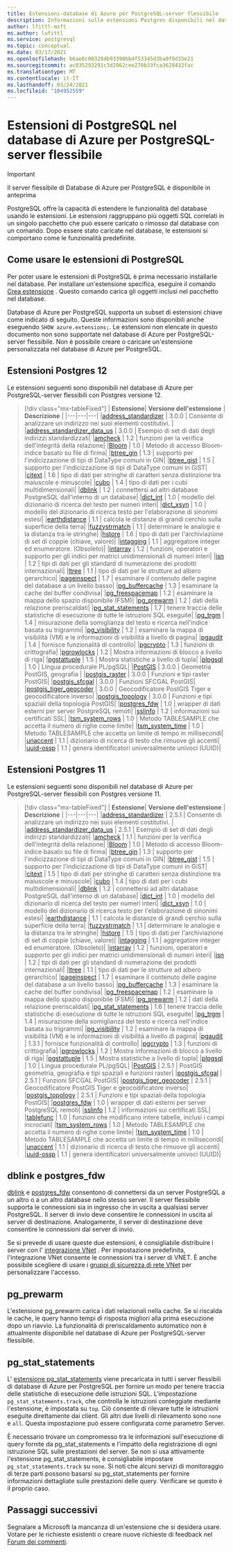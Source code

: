 ```yaml
---
title: Estensioni-database di Azure per PostgreSQL-server flessibile
description: Informazioni sulle estensioni Postgres disponibili nel database di Azure per PostgreSQL-server flessibile
author: lfittl-msft
ms.author: lufittl
ms.service: postgresql
ms.topic: conceptual
ms.date: 03/17/2021
ms.openlocfilehash: b6ae6c003284b93390bb4f53345d3ba0f8d35e21
ms.sourcegitcommit: ac035293291c3d2962cee270b33fca3628432fac
ms.translationtype: MT
ms.contentlocale: it-IT
ms.lasthandoff: 03/24/2021
ms.locfileid: "104952559"
---
```

# <a name="postgresql-extensions-in-azure-database-for-postgresql---flexible-server"></a>Estensioni di PostgreSQL nel database di Azure per PostgreSQL-server flessibile

> [!IMPORTANT]
> Il server flessibile di Database di Azure per PostgreSQL è disponibile in anteprima

PostgreSQL offre la capacità di estendere le funzionalità del database usando le estensioni. Le estensioni raggruppano più oggetti SQL correlati in un singolo pacchetto che può essere caricato o rimosso dal database con un comando. Dopo essere stato caricate nel database, le estensioni si comportano come le funzionalità predefinite.

## <a name="how-to-use-postgresql-extensions"></a>Come usare le estensioni di PostgreSQL
Per poter usare le estensioni di PostgreSQL è prima necessario installarle nel database. Per installare un'estensione specifica, eseguire il comando [Crea estensione](https://www.postgresql.org/docs/current/sql-createextension.html) . Questo comando carica gli oggetti inclusi nel pacchetto nel database.

Database di Azure per PostgreSQL supporta un subset di estensioni chiave come indicato di seguito. Queste informazioni sono disponibili anche eseguendo `SHOW azure.extensions;`. Le estensioni non elencate in questo documento non sono supportate nel database di Azure per PostgreSQL-server flessibile. Non è possibile creare o caricare un'estensione personalizzata nel database di Azure per PostgreSQL.


## <a name="postgres-12-extensions"></a>Estensioni Postgres 12

Le estensioni seguenti sono disponibili nel database di Azure per PostgreSQL-server flessibili con Postgres versione 12. 

> [!div class="mx-tableFixed"]
> | **Estensione**| **Versione dell'estensione** | **Descrizione** |
> |---|---|---|
> |[address_standardizer](http://postgis.net/docs/Address_Standardizer.html)         | 3.0.0           | Consente di analizzare un indirizzo nei suoi elementi costitutivi. |
> |[address_standardizer_data_us](http://postgis.net/docs/Address_Standardizer.html) | 3.0.0           | Esempio di set di dati degli indirizzi standardizzati|
> |[amcheck](https://www.postgresql.org/docs/12/amcheck.html)                    | 1.2             | funzioni per la verifica dell'integrità della relazione|
> |[Bloom](https://www.postgresql.org/docs/12/bloom.html)                    | 1.0             | Metodo di accesso Bloom-indice basato su file di firma|
> |[btree_gin](https://www.postgresql.org/docs/12/btree-gin.html)                    | 1.3             | supporto per l'indicizzazione di tipi di DataType comuni in GIN|
> |[btree_gist](https://www.postgresql.org/docs/12/btree-gist.html)                   | 1.5             | supporto per l'indicizzazione di tipi di DataType comuni in GiST|
> |[citext](https://www.postgresql.org/docs/12/citext.html)                       | 1.6             | tipo di dati per stringhe di caratteri senza distinzione tra maiuscole e minuscole|
> |[cubo](https://www.postgresql.org/docs/12/cube.html)                         | 1.4             | tipo di dati per i cubi multidimensionali|
> |[dblink](https://www.postgresql.org/docs/12/dblink.html)                       | 1.2             | connettersi ad altri database PostgreSQL dall'interno di un database|
> |[dict_int](https://www.postgresql.org/docs/12/dict-int.html)                     | 1.0             | modello del dizionario di ricerca del testo per numeri interi|
> |[dict_xsyn](https://www.postgresql.org/docs/12/dict-xsyn.html)                     | 1.0             | modello del dizionario di ricerca testo per l'elaborazione di sinonimi estesi|
> |[earthdistance](https://www.postgresql.org/docs/12/earthdistance.html)                | 1.1             | calcola le distanze di grandi cerchio sulla superficie della terra|
> |[fuzzystrmatch](https://www.postgresql.org/docs/12/fuzzystrmatch.html)                | 1.1             | determinare le analogie e la distanza tra le stringhe|
> |[hstore](https://www.postgresql.org/docs/12/hstore.html)                       | 1.6             | tipo di dati per l'archiviazione di set di coppie (chiave, valore)|
> |[intagging](https://www.postgresql.org/docs/12/intagg.html)                     | 1.1             | aggregatore integer ed enumeratore. (Obsoleto)|
> |[intarray](https://www.postgresql.org/docs/12/intarray.html)                     | 1.2             | funzioni, operatori e supporto per gli indici per matrici unidimensionali di numeri interi|
> |[isn](https://www.postgresql.org/docs/12/isn.html)                          | 1.2             | tipi di dati per gli standard di numerazione dei prodotti internazionali|
> |[ltree](https://www.postgresql.org/docs/12/ltree.html)                        | 1.1             | tipo di dati per le strutture ad albero gerarchico|
> |[pageinspect](https://www.postgresql.org/docs/12/pageinspect.html)                        | 1.7             | esaminare il contenuto delle pagine del database a un livello basso|
> |[pg_buffercache](https://www.postgresql.org/docs/12/pgbuffercache.html)               | 1.3             | esaminare la cache del buffer condivisa|
> |[pg_freespacemap](https://www.postgresql.org/docs/12/pgfreespacemap.html)               | 1.2             | esaminare la mappa dello spazio disponibile (FSM)|
> |[pg_prewarm](https://www.postgresql.org/docs/12/pgprewarm.html)                   | 1.2             | dati della relazione preriscaldati|
> |[pg_stat_statements](https://www.postgresql.org/docs/12/pgstatstatements.html)           | 1.7             | tenere traccia delle statistiche di esecuzione di tutte le istruzioni SQL eseguite|
> |[pg_trgm](https://www.postgresql.org/docs/12/pgtrgm.html)                      | 1.4             | misurazione della somiglianza del testo e ricerca nell'indice basata su trigrammi|
> |[pg_visibility](https://www.postgresql.org/docs/12/pgvisibility.html)                      | 1.2             | esaminare la mappa di visibilità (VM) e le informazioni di visibilità a livello di pagina|
> |[pgaudit](https://www.pgaudit.org/)                     | 1.4             | fornisce funzionalità di controllo|
> |[pgcrypto](https://www.postgresql.org/docs/12/pgcrypto.html)                     | 1.3             | funzioni di crittografia|
> |[pgrowlocks](https://www.postgresql.org/docs/12/pgrowlocks.html)                   | 1.2             | Mostra informazioni di blocco a livello di riga|
> |[pgstattuple](https://www.postgresql.org/docs/12/pgstattuple.html)                  | 1.5             | Mostra statistiche a livello di tupla|
> |[plpgsql](https://www.postgresql.org/docs/12/plpgsql.html)                      | 1.0             | Lingua procedurale PL/pgSQL|
> |[PostGIS](https://www.postgis.net/)                      | 3.0.0           | Geometria PostGIS, geografia |
> |[postgis_raster](https://www.postgis.net/)               | 3.0.0           | Funzioni e tipi raster PostGIS| 
> |[postgis_sfcgal](https://www.postgis.net/)               | 3.0.0           | Funzioni SFCGAL PostGIS|
> |[postgis_tiger_geocoder](https://www.postgis.net/)       | 3.0.0           | Geocodificatore PostGIS Tiger e geocodificatore inverso|
> |[postgis_topology](https://postgis.net/docs/Topology.html)             | 3.0.0           | Funzioni e tipi spaziali della topologia PostGIS|
> |[postgres_fdw](https://www.postgresql.org/docs/12/postgres-fdw.html)                 | 1.0             | wrapper di dati esterni per server PostgreSQL remoti|
> |[sslinfo](https://www.postgresql.org/docs/12/sslinfo.html)                    | 1.2             | informazioni sui certificati SSL|
> |[tsm_system_rows](https://www.postgresql.org/docs/12/tsm-system-rows.html)                    | 1.0             |  Metodo TABLESAMPLE che accetta il numero di righe come limite|
> |[tsm_system_time](https://www.postgresql.org/docs/12/tsm-system-time.html)                    | 1.0             |  Metodo TABLESAMPLE che accetta un limite di tempo in millisecondi|
> |[unaccent](https://www.postgresql.org/docs/12/unaccent.html)                     | 1.1             | dizionario di ricerca di testo che rimuove gli accenti|
> |[uuid-ossp](https://www.postgresql.org/docs/12/uuid-ossp.html)                    | 1.1             | genera identificatori universalmente univoci (UUID)|

## <a name="postgres-11-extensions"></a>Estensioni Postgres 11

Le estensioni seguenti sono disponibili nel database di Azure per PostgreSQL-server flessibili con Postgres versione 11. 

> [!div class="mx-tableFixed"]
> | **Estensione**| **Versione dell'estensione** | **Descrizione** |
> |---|---|---|
> |[address_standardizer](http://postgis.net/docs/Address_Standardizer.html)         | 2.5.1           | Consente di analizzare un indirizzo nei suoi elementi costitutivi. |
> |[address_standardizer_data_us](http://postgis.net/docs/Address_Standardizer.html) | 2.5.1           | Esempio di set di dati degli indirizzi standardizzati|
> |[amcheck](https://www.postgresql.org/docs/11/amcheck.html)                    | 1.1             | funzioni per la verifica dell'integrità della relazione|
> |[Bloom](https://www.postgresql.org/docs/11/bloom.html)                    | 1.0             | Metodo di accesso Bloom-indice basato su file di firma|
> |[btree_gin](https://www.postgresql.org/docs/11/btree-gin.html)                    | 1.3             | supporto per l'indicizzazione di tipi di DataType comuni in GIN|
> |[btree_gist](https://www.postgresql.org/docs/11/btree-gist.html)                   | 1.5             | supporto per l'indicizzazione di tipi di DataType comuni in GiST|
> |[citext](https://www.postgresql.org/docs/11/citext.html)                       | 1.5             | tipo di dati per stringhe di caratteri senza distinzione tra maiuscole e minuscole|
> |[cubo](https://www.postgresql.org/docs/11/cube.html)                         | 1.4             | tipo di dati per i cubi multidimensionali|
> |[dblink](https://www.postgresql.org/docs/11/dblink.html)                       | 1.2             | connettersi ad altri database PostgreSQL dall'interno di un database|
> |[dict_int](https://www.postgresql.org/docs/11/dict-int.html)                     | 1.0             | modello del dizionario di ricerca del testo per numeri interi|
> |[dict_xsyn](https://www.postgresql.org/docs/11/dict-xsyn.html)                     | 1.0             | modello del dizionario di ricerca testo per l'elaborazione di sinonimi estesi|
> |[earthdistance](https://www.postgresql.org/docs/11/earthdistance.html)                | 1.1             | calcola le distanze di grandi cerchio sulla superficie della terra|
> |[fuzzystrmatch](https://www.postgresql.org/docs/11/fuzzystrmatch.html)                | 1.1             | determinare le analogie e la distanza tra le stringhe|
> |[hstore](https://www.postgresql.org/docs/11/hstore.html)                       | 1.5             | tipo di dati per l'archiviazione di set di coppie (chiave, valore)|
> |[intagging](https://www.postgresql.org/docs/11/intagg.html)                     | 1.1             | aggregatore integer ed enumeratore. (Obsoleto)|
> |[intarray](https://www.postgresql.org/docs/11/intarray.html)                     | 1.2             | funzioni, operatori e supporto per gli indici per matrici unidimensionali di numeri interi|
> |[isn](https://www.postgresql.org/docs/11/isn.html)                          | 1.2             | tipi di dati per gli standard di numerazione dei prodotti internazionali|
> |[ltree](https://www.postgresql.org/docs/11/ltree.html)                        | 1.1             | tipo di dati per le strutture ad albero gerarchico|
> |[pageinspect](https://www.postgresql.org/docs/11/pageinspect.html)                        | 1.7             | esaminare il contenuto delle pagine del database a un livello basso|
> |[pg_buffercache](https://www.postgresql.org/docs/11/pgbuffercache.html)               | 1.3             | esaminare la cache del buffer condivisa|
> |[pg_freespacemap](https://www.postgresql.org/docs/11/pgfreespacemap.html)               | 1.2             | esaminare la mappa dello spazio disponibile (FSM)|
> |[pg_prewarm](https://www.postgresql.org/docs/11/pgprewarm.html)                   | 1.2             | dati della relazione preriscaldati|
> |[pg_stat_statements](https://www.postgresql.org/docs/11/pgstatstatements.html)           | 1.6             | tenere traccia delle statistiche di esecuzione di tutte le istruzioni SQL eseguite|
> |[pg_trgm](https://www.postgresql.org/docs/11/pgtrgm.html)                      | 1.4             | misurazione della somiglianza del testo e ricerca nell'indice basata su trigrammi|
> |[pg_visibility](https://www.postgresql.org/docs/11/pgvisibility.html)                      | 1.2             | esaminare la mappa di visibilità (VM) e le informazioni di visibilità a livello di pagina|
> |[pgaudit](https://www.pgaudit.org/)                     | 1.3.1             | fornisce funzionalità di controllo|
> |[pgcrypto](https://www.postgresql.org/docs/11/pgcrypto.html)                     | 1.3             | funzioni di crittografia|
> |[pgrowlocks](https://www.postgresql.org/docs/11/pgrowlocks.html)                   | 1.2             | Mostra informazioni di blocco a livello di riga|
> |[pgstattuple](https://www.postgresql.org/docs/11/pgstattuple.html)                  | 1.5             | Mostra statistiche a livello di tupla|
> |[plpgsql](https://www.postgresql.org/docs/11/plpgsql.html)                      | 1.0             | Lingua procedurale PL/pgSQL|
> |[PostGIS](https://www.postgis.net/)                      | 2.5.1           | PostGIS geometria, geografia e tipi spaziali e funzioni raster|
> |[postgis_sfcgal](https://www.postgis.net/)               | 2.5.1           | Funzioni SFCGAL PostGIS|
> |[postgis_tiger_geocoder](https://www.postgis.net/)       | 2.5.1           | Geocodificatore PostGIS Tiger e geocodificatore inverso|
> |[postgis_topology](https://postgis.net/docs/Topology.html)             | 2.5.1           | Funzioni e tipi spaziali della topologia PostGIS|
> |[postgres_fdw](https://www.postgresql.org/docs/11/postgres-fdw.html)                 | 1.0             | wrapper di dati esterni per server PostgreSQL remoti|
> |[sslinfo](https://www.postgresql.org/docs/11/sslinfo.html)                    | 1.2             | informazioni sui certificati SSL|
> |[tablefunc](https://www.postgresql.org/docs/11/tablefunc.html)                    | 1.0             | funzioni che modificano intere tabelle, inclusi i campi incrociati|
> |[tsm_system_rows](https://www.postgresql.org/docs/11/tsm-system-rows.html)                    | 1.0             |  Metodo TABLESAMPLE che accetta il numero di righe come limite|
> |[tsm_system_time](https://www.postgresql.org/docs/11/tsm-system-time.html)                    | 1.0             |  Metodo TABLESAMPLE che accetta un limite di tempo in millisecondi|
> |[unaccent](https://www.postgresql.org/docs/11/unaccent.html)                     | 1.1             | dizionario di ricerca di testo che rimuove gli accenti|
> |[uuid-ossp](https://www.postgresql.org/docs/11/uuid-ossp.html)                    | 1.1             | genera identificatori universalmente univoci (UUID)|


## <a name="dblink-and-postgres_fdw"></a>dblink e postgres_fdw
[dblink](https://www.postgresql.org/docs/current/contrib-dblink-function.html) e [postgres_fdw](https://www.postgresql.org/docs/current/postgres-fdw.html) consentono di connettersi da un server PostgreSQL a un altro o a un altro database nello stesso server. Il server flessibile supporta le connessioni sia in ingresso che in uscita a qualsiasi server PostgreSQL. Il server di invio deve consentire le connessioni in uscita al server di destinazione. Analogamente, il server di destinazione deve consentire le connessioni dal server di invio. 

Se si prevede di usare queste due estensioni, è consigliabile distribuire i server con l' [integrazione VNet](concepts-networking.md) . Per impostazione predefinita, l'integrazione VNet consente le connessioni tra i server di VNET. È anche possibile scegliere di usare i [gruppi di sicurezza di rete VNet](../../virtual-network/manage-network-security-group.md) per personalizzare l'accesso.

## <a name="pg_prewarm"></a>pg_prewarm

L'estensione pg_prewarm carica i dati relazionali nella cache. Se si riscalda le cache, le query hanno tempi di risposta migliori alla prima esecuzione dopo un riavvio. La funzionalità di preriscaldamento automatico non è attualmente disponibile nel database di Azure per PostgreSQL-server flessibile.

## <a name="pg_stat_statements"></a>pg_stat_statements
L' [estensione pg_stat_statements](https://www.postgresql.org/docs/current/pgstatstatements.html) viene precaricata in tutti i server flessibili di database di Azure per PostgreSQL per fornire un modo per tenere traccia delle statistiche di esecuzione delle istruzioni SQL.
L'impostazione `pg_stat_statements.track`, che controlla le istruzioni conteggiate mediante l'estensione, è impostata su `top`. Ciò consente di rilevare tutte le istruzioni eseguite direttamente dai client. Gli altri due livelli di rilevamento sono `none` e `all`. Questa impostazione può essere configurata come parametro Server.

È necessario trovare un compromesso tra le informazioni sull'esecuzione di query fornite da pg_stat_statements e l'impatto della registrazione di ogni istruzione SQL sulle prestazioni del server. Se non si usa attivamente l'estensione pg_stat_statements, è consigliabile impostare `pg_stat_statements.track` su `none`. Si noti che alcuni servizi di monitoraggio di terze parti possono basarsi su pg_stat_statements per fornire informazioni dettagliate sulle prestazioni delle query. Verificare se questo è il proprio caso.


## <a name="next-steps"></a>Passaggi successivi

Segnalare a Microsoft la mancanza di un'estensione che si desidera usare. Votare per le richieste esistenti o creare nuove richieste di feedback nel [Forum dei commenti](https://feedback.azure.com/forums/597976-azure-database-for-postgresql).